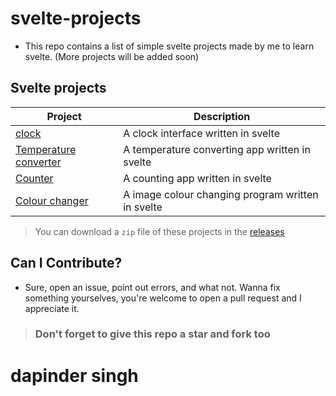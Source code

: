# svelte-projects
- This repo contains a list of simple svelte projects made by me to learn svelte. (More projects will be added soon)

## Svelte projects
| Project | Description |
| --- | ----------- |
| [clock](https://github.com/RedEdge967/svelte-projects/blob/master/clock.svelte) | A clock interface written in svelte |
| [Temperature converter](https://github.com/RedEdge967/svelte-projects/blob/master/temp-converter.svelte) | A temperature converting app written in svelte |
| [Counter](https://github.com/RedEdge967/svelte-projects/blob/master/counter.svelte) | A counting app written in svelte |
| [Colour changer](https://github.com/RedEdge967/svelte-projects/blob/master/colour-changer.svelte) | A image colour changing program written in svelte |

> You can download a `zip` file of these projects in the [releases](https://github.com/RedEdge967/svelte-projects/releases)

## Can I Contribute?
- Sure, open an issue, point out errors, and what not. Wanna fix something yourselves, you're welcome to open a pull request and I appreciate it.

> ### Don't forget to give this repo a star and fork too
# dapinder singh

